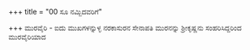 +++
title = "00 ಸೂ ನಮ್ಬಿದವರಿಗೆ"

+++
ಮುರವೈರಿ - ಐದು ಮುಖಗಳನ್ನುಳ್ಳ ನರಕಾಸುರನ ಸೇನಾಪತಿ ಮುರನನ್ನು ಶ್ರೀಕೃಷ್ಣನು ಸಂಹರಿಸಿದ್ದರಿಂದ ಮುರವೈರಿಯಾದ